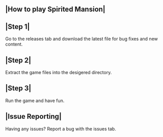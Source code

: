 |How to play Spirited Mansion|
------------------------------


|Step 1|
--------

Go to the releases tab
and download the latest file for bug fixes and new content.

|Step 2|
--------

Extract the game files into the desigered directory.

|Step 3|
--------

Run the game and have fun.



|Issue Reporting|
-----------------
Having any issues? Report a bug with the issues tab.
